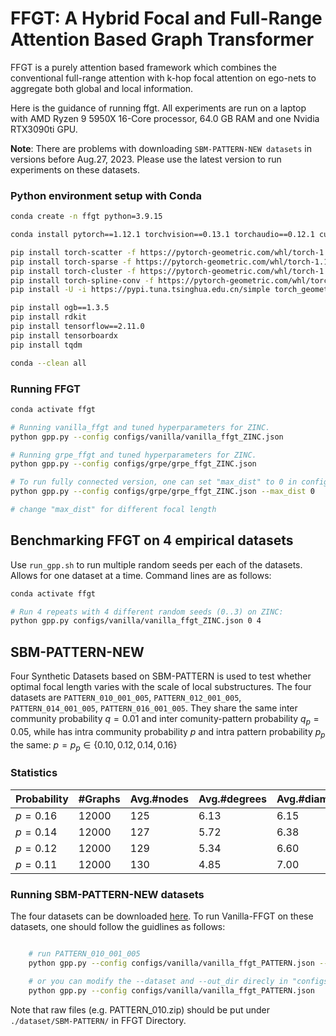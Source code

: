 # FFGT: A Hybrid Focal and Full-Range Attention Based Graph Transformer

FFGT is a purely attention based framework which combines the conventional full-range attention with k-hop focal attention on ego-nets to aggregate both global and local information.

Here is the guidance of running ffgt. All experiments are run on a laptop with AMD Ryzen 9 5950X 16-Core processor, 64.0 GB RAM and one Nvidia RTX3090ti GPU.

**Note**: There are problems with downloading `SBM-PATTERN-NEW datasets` in versions before Aug.27, 2023. Please use the latest version to run experiments on these datasets.

### Python environment setup with Conda

```bash
conda create -n ffgt python=3.9.15

conda install pytorch==1.12.1 torchvision==0.13.1 torchaudio==0.12.1 cudatoolkit=11.6 -c pytorch -c conda-forge

pip install torch-scatter -f https://pytorch-geometric.com/whl/torch-1.12.1+cu116.html
pip install torch-sparse -f https://pytorch-geometric.com/whl/torch-1.12.1+cu116.html
pip install torch-cluster -f https://pytorch-geometric.com/whl/torch-1.12.1+cu116.html
pip install torch-spline-conv -f https://pytorch-geometric.com/whl/torch-1.12.1+cu116.html
pip install -U -i https://pypi.tuna.tsinghua.edu.cn/simple torch_geometric==2.1.0

pip install ogb==1.3.5
pip install rdkit
pip install tensorflow==2.11.0
pip install tensorboardx
pip install tqdm

conda --clean all
```

### Running FFGT

```bash
conda activate ffgt

# Running vanilla_ffgt and tuned hyperparameters for ZINC.
python gpp.py --config configs/vanilla/vanilla_ffgt_ZINC.json 

# Running grpe_ffgt and tuned hyperparameters for ZINC.
python gpp.py --config configs/grpe/grpe_ffgt_ZINC.json 

# To run fully connected version, one can set "max_dist" to 0 in config file, or use the command line bellow
python gpp.py --config configs/grpe/grpe_ffgt_ZINC.json --max_dist 0

# change "max_dist" for different focal length
```

## Benchmarking FFGT on 4 empirical datasets
Use `run_gpp.sh` to run multiple random seeds per each of the datasets. Allows for one dataset at a time. Command lines are as follows:

```bash
conda activate ffgt

# Run 4 repeats with 4 different random seeds (0..3) on ZINC:
python gpp.py configs/vanilla/vanilla_ffgt_ZINC.json 0 4

```

## SBM-PATTERN-NEW

Four Synthetic Datasets based on SBM-PATTERN is used to test whether optimal focal length varies with the scale of local substructures. The four datasets are `PATTERN_010_001_005`, `PATTERN_012_001_005`, `PATTERN_014_001_005`, `PATTERN_016_001_005`. They share the same inter community probability $q=0.01$ and inter comunity-pattern probability $q_p=0.05$, while has intra community probability $p$ and intra pattern probability $p_p$ the same: $p=p_p \in \{0.10, 0.12, 0.14, 0.16 \}$ 

### Statistics

| Probability | #Graphs | Avg.#nodes | Avg.#degrees| Avg.#diameters   |
|-------|-------|-------|------|------|
| $p=0.16$ | 12000 | 125 | 6.13 | 6.15  |
| $p=0.14$ | 12000 | 127 | 5.72 | 6.38  |
| $p=0.12$ | 12000 | 129 | 5.34 | 6.60  |
| $p=0.11$ | 12000 | 130 | 4.85 | 7.00  |


### Running SBM-PATTERN-NEW datasets

The four datasets can be downloaded [here](https://github.com/minhongzhu/sbm-pattern-new). To run Vanilla-FFGT on these datasets, one should follow the guidlines as follows:

```bash

    # run PATTERN_010_001_005
    python gpp.py --config configs/vanilla/vanilla_ffgt_PATTERN.json --dataset PATTERN_pq_010_001_005 --out_dir out/SBM-PATTERN/pq_012_001_005/vanilla/

    # or you can modify the --dataset and --out_dir direcly in "configs/vanilla/vanilla_ffgt_PATTERN.json" and run 
    python gpp.py --config configs/vanilla/vanilla_ffgt_PATTERN.json

```

Note that raw files (e.g. PATTERN_010.zip) should be put under `./dataset/SBM-PATTERN/` in FFGT Directory.
